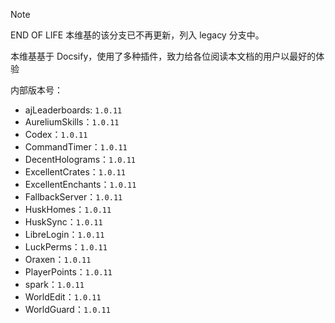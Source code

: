 > [!NOTE]
> END OF LIFE
> 本维基的该分支已不再更新，列入 legacy 分支中。

本维基基于 Docsify，使用了多种插件，致力给各位阅读本文档的用户以最好的体验

内部版本号：

- ajLeaderboards: `1.0.11`
- AureliumSkills：`1.0.11`
- Codex：`1.0.11`
- CommandTimer：`1.0.11`
- DecentHolograms：`1.0.11`
- ExcellentCrates：`1.0.11`
- ExcellentEnchants：`1.0.11`
- FallbackServer：`1.0.11`
- HuskHomes：`1.0.11`
- HuskSync：`1.0.11`
- LibreLogin：`1.0.11`
- LuckPerms：`1.0.11`
- Oraxen：`1.0.11`
- PlayerPoints：`1.0.11`
- spark：`1.0.11`
- WorldEdit：`1.0.11`
- WorldGuard：`1.0.11`
